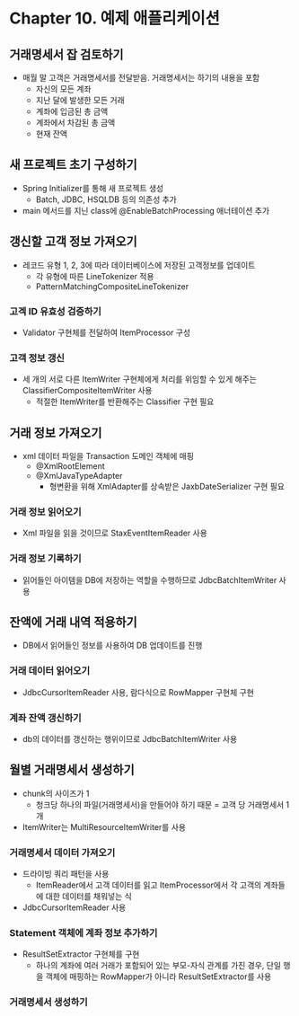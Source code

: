 # Chapter 10. 예제 애플리케이션

## 거래명세서 잡 검토하기
- 매월 말 고객은 거래명세서를 전달받음. 거래명세서는 하기의 내용을 포함
  - 자신의 모든 계좌
  - 지난 달에 발생한 모든 거래
  - 계좌에 입금된 총 금액
  - 계좌에서 차감된 총 금액
  - 현재 잔액

## 새 프로젝트 초기 구성하기
- Spring Initializer를 통해 새 프로젝트 생성
  - Batch, JDBC, HSQLDB 등의 의존성 추가
- main 메서드를 지닌 class에 @EnableBatchProcessing 애너테이션 추가

## 갱신할 고객 정보 가져오기
- 레코드 유형 1, 2, 3에 따라 데이터베이스에 저장된 고객정보를 업데이트
    - 각 유형에 따른 LineTokenizer 적용
    - PatternMatchingCompositeLineTokenizer

### 고겍 ID 유효성 검증하기
- Validator 구현체를 전달하여 ItemProcessor 구성

### 고객 정보 갱신
- 세 개의 서로 다른 ItemWriter 구현체에게 처리를 위임할 수 있게 해주는 ClassifierCompositeItemWriter 사용
  - 적절한 ItemWriter를 반환해주는 Classifier 구현 필요

## 거래 정보 가져오기
- xml 데이터 파일을 Transaction 도메인 객체에 매핑
  - @XmlRootElement
  - @XmlJavaTypeAdapter
    - 형변환을 위해 XmlAdapter를 상속받은 JaxbDateSerializer 구현 필요

### 거래 정보 읽어오기
- Xml 파일을 읽을 것이므로 StaxEventItemReader 사용

### 거래 정보 기록하기
- 읽어들인 아이템을 DB에 저장하는 역할을 수행하므로 JdbcBatchItemWriter 사용

## 잔액에 거래 내역 적용하기
- DB에서 읽어들인 정보를 사용하여 DB 업데이트를 진행

### 거래 데이터 읽어오기
- JdbcCursorItemReader 사용, 람다식으로 RowMapper 구현체 구현

### 계좌 잔액 갱신하기
- db의 데이터를 갱신하는 행위이므로 JdbcBatchItemWriter 사용

## 월별 거래명세서 생성하기
- chunk의 사이즈가 1
  - 청크당 하나의 파일(거래명세서)을 만들어야 하기 때문 = 고객 당 거래명세서 1개
- ItemWriter는 MultiResourceItemWriter를 사용

### 거래명세서 데이터 가져오기
- 드라이빙 쿼리 패턴을 사용
  - ItemReader에서 고객 데이터를 읽고 ItemProcessor에서 각 고객의 계좌들에 대한 데이터를 채워넣는 식
- JdbcCursorItemReader 사용

### Statement 객체에 계좌 정보 추가하기
- ResultSetExtractor 구현체를 구현
  - 하나의 계좌에 여러 거래가 포함되어 있는 부모-자식 관계를 가진 경우, 단일 행을 객체에 매핑하는 RowMapper가 아니라 ResultSetExtractor를 사용

### 거래명세서 생성하기